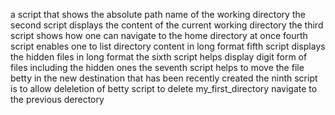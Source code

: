 a script that shows the absolute path name of the working directory
the second script displays the content of the current working directory
the third script shows how one can navigate to the home directory at once
fourth script enables one to list directory content in long format
fifth script displays the hidden files in long format
the sixth script helps display digit form of files including the hidden ones
the seventh script helps to move the file betty in the new destination that has been recently created
the ninth script is to allow deleletion of betty
script to delete my_first_directory
navigate to the previous derectory
